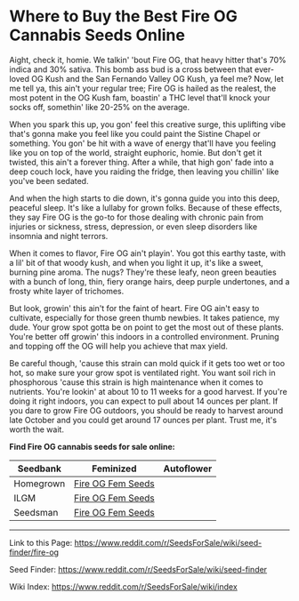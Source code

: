 # Where to Buy the Best Fire OG Cannabis Seeds Online

Aight, check it, homie. We talkin' 'bout Fire OG, that heavy hitter that's 70% indica and 30% sativa. This bomb ass bud is a cross between that ever-loved OG Kush and the San Fernando Valley OG Kush, ya feel me? Now, let me tell ya, this ain't your regular tree; Fire OG is hailed as the realest, the most potent in the OG Kush fam, boastin' a THC level that'll knock your socks off, somethin' like 20-25% on the average.

When you spark this up, you gon' feel this creative surge, this uplifting vibe that's gonna make you feel like you could paint the Sistine Chapel or something. You gon' be hit with a wave of energy that'll have you feeling like you on top of the world, straight euphoric, homie. But don't get it twisted, this ain't a forever thing. After a while, that high gon' fade into a deep couch lock, have you raiding the fridge, then leaving you chillin' like you've been sedated.

And when the high starts to die down, it's gonna guide you into this deep, peaceful sleep. It's like a lullaby for grown folks. Because of these effects, they say Fire OG is the go-to for those dealing with chronic pain from injuries or sickness, stress, depression, or even sleep disorders like insomnia and night terrors.

When it comes to flavor, Fire OG ain't playin'. You got this earthy taste, with a lil' bit of that woody kush, and when you light it up, it's like a sweet, burning pine aroma. The nugs? They're these leafy, neon green beauties with a bunch of long, thin, fiery orange hairs, deep purple undertones, and a frosty white layer of trichomes.

But look, growin' this ain't for the faint of heart. Fire OG ain't easy to cultivate, especially for those green thumb newbies. It takes patience, my dude. Your grow spot gotta be on point to get the most out of these plants. You're better off growin' this indoors in a controlled environment. Pruning and topping off the OG will help you achieve that max yield.

Be careful though, 'cause this strain can mold quick if it gets too wet or too hot, so make sure your grow spot is ventilated right. You want soil rich in phosphorous 'cause this strain is high maintenance when it comes to nutrients. You're lookin' at about 10 to 11 weeks for a good harvest. If you're doing it right indoors, you can expect to pull about 14 ounces per plant. If you dare to grow Fire OG outdoors, you should be ready to harvest around late October and you could get around 17 ounces per plant. Trust me, it's worth the wait.

**Find Fire OG cannabis seeds for sale online:**

| Seedbank  | Feminized | Autoflower |
|-----------|-----------|------------|
| Homegrown | [Fire OG Fem Seeds](https://homegrowncannabisco.com/products/fire-og-feminized-marijuana-seeds?a_aid=sale) |  |
| ILGM      | [Fire OG Fem Seeds](https://ilgm.com/products/fire-og-feminized-seeds?aff=2191) |  |
| Seedsman  | [Fire OG Fem Seeds](https://www.seedsman.com/fire-og-kush-feminised-seeds-reefermanrfm-rmfo-fem-10) |  |

___

Link to this Page: https://www.reddit.com/r/SeedsForSale/wiki/seed-finder/fire-og

Seed Finder: https://www.reddit.com/r/SeedsForSale/wiki/seed-finder

Wiki Index: https://www.reddit.com/r/SeedsForSale/wiki/index
